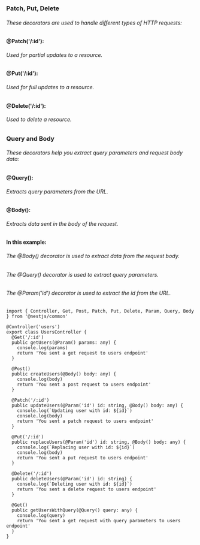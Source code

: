 ### Patch, Put, Delete
###### These decorators are used to handle different types of HTTP requests:

#### @Patch('/:id'): 
###### Used for partial updates to a resource.

#### @Put('/:id'): 
###### Used for full updates to a resource.

#### @Delete('/:id'): 
###### Used to delete a resource.

### Query and Body
###### These decorators help you extract query parameters and request body data:

#### @Query(): 
###### Extracts query parameters from the URL.

#### @Body(): 
###### Extracts data sent in the body of the request.

#### In this example:

###### The @Body() decorator is used to extract data from the request body.

###### The @Query() decorator is used to extract query parameters.

###### The @Param('id') decorator is used to extract the id from the URL.

```
import { Controller, Get, Post, Patch, Put, Delete, Param, Query, Body } from '@nestjs/common'

@Controller('users')
export class UsersController {
  @Get('/:id')
  public getUsers(@Param() params: any) {
    console.log(params)
    return 'You sent a get request to users endpoint'
  }

  @Post()
  public createUsers(@Body() body: any) {
    console.log(body)
    return 'You sent a post request to users endpoint'
  }

  @Patch('/:id')
  public updateUsers(@Param('id') id: string, @Body() body: any) {
    console.log(`Updating user with id: ${id}`)
    console.log(body)
    return 'You sent a patch request to users endpoint'
  }

  @Put('/:id')
  public replaceUsers(@Param('id') id: string, @Body() body: any) {
    console.log(`Replacing user with id: ${id}`)
    console.log(body)
    return 'You sent a put request to users endpoint'
  }

  @Delete('/:id')
  public deleteUsers(@Param('id') id: string) {
    console.log(`Deleting user with id: ${id}`)
    return 'You sent a delete request to users endpoint'
  }

  @Get()
  public getUsersWithQuery(@Query() query: any) {
    console.log(query)
    return 'You sent a get request with query parameters to users endpoint'
  }
}
```

